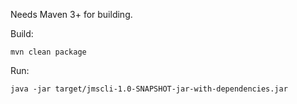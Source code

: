 Needs Maven 3+ for building.

Build:

    mvn clean package

Run:

    java -jar target/jmscli-1.0-SNAPSHOT-jar-with-dependencies.jar
